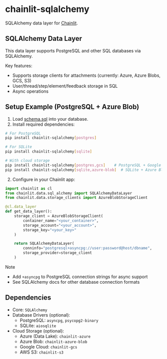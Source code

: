 # chainlit-sqlalchemy

SQLAlchemy data layer for [Chainlit](https://chainlit.io/).

## SQLAlchemy Data Layer

This data layer supports PostgreSQL and other SQL databases via SQLAlchemy.

Key features:

- Supports storage clients for attachments (currently: Azure, Azure Blobs, GCS, S3)
- User/thread/step/element/feedback storage in SQL
- Async operations

## Setup Example (PostgreSQL + Azure Blob)

1. Load [schema.sql](schema.sql) into your database.
1. Install required dependencies:

```bash
# For PostgreSQL
pip install chainlit-sqlalchemy[postgres]

# For SQLite
pip install chainlit-sqlalchemy[sqlite]

# With cloud storage
pip install chainlit-sqlalchemy[postgres,gcs]    # PostgreSQL + Google Cloud Storage
pip install chainlit-sqlalchemy[sqlite,azure-blob]  # SQLite + Azure Blob
```

2. Configure in your Chainlit app:

```python
import chainlit as cl
from chainlit.data.sql_alchemy import SQLAlchemyDataLayer
from chainlit.data.storage_clients import AzureBlobStorageClient

@cl.data_layer
def get_data_layer():
    storage_client = AzureBlobStorageClient(
        container_name="<your_container>",
        storage_account="<your_account>",
        storage_key="<your_key>"
    )

    return SQLAlchemyDataLayer(
        conninfo="postgresql+asyncpg://user:password@host/dbname",
        storage_provider=storage_client
    )
```

> [!NOTE]
> - Add `+asyncpg` to PostgreSQL connection strings for async support
> - See SQLAlchemy docs for other database connection formats

## Dependencies

- Core: `SQLAlchemy`
- Database Drivers (optional):
  - PostgreSQL: `asyncpg`, `psycopg2-binary`
  - SQLite: `aiosqlite`
- Cloud Storage (optional):
  - Azure (Data Lake): `chainlit-azure`
  - Azure Blob: `chainlit-azure-blob`
  - Google Cloud: `chainlit-gcs`
  - AWS S3: `chainlit-s3`
